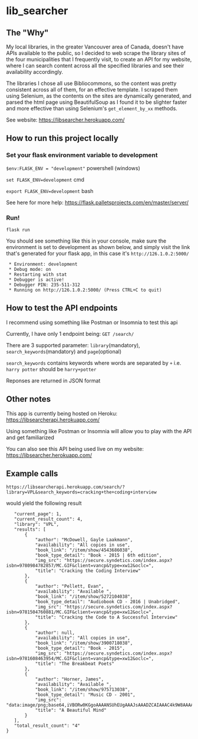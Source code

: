 # lib_searcher

## The "Why"

My local libraries, in the greater Vancouver area of Canada, doesn't have APIs available to the public, so I decided to web scrape the library sites of the four municipalities that I frequently visit, to create an API for my website, where I can search content across all the specified libraries and see their availability accordingly.

The libraries I chose all use Bibliocommons, so the content was pretty consistent across all of them, for an effective template. I scraped them using Selenium, as the contents on the sites are dynamically generated, and parsed the html page using BeautifulSoup as I found it to be slighter faster and more effective than using Selenium's `get_element_by_xx` methods.

See website: https://libsearcher.herokuapp.com/


## How to run this project locally

### Set your flask environment variable to development

`$env:FLASK_ENV = "development"` powershell (windows)

`set FLASK_ENV=development` cmd

`export FLASK_ENV=development` bash

See here for more help: https://flask.palletsprojects.com/en/master/server/

### Run!

`flask run`

You should see something like this in your console, make sure the environment is set to development as shown below, 
and simply visit the link that's generated for your flask app, in this case it's `http://126.1.0.2:5000/`

```
 * Environment: development
 * Debug mode: on
 * Restarting with stat
 * Debugger is active!
 * Debugger PIN: 235-511-312
 * Running on http://126.1.0.2:5000/ (Press CTRL+C to quit)
 ```

## How to test the API endpoints

 I recommend using something like Postman or Insomnia to test this api

 Currently, I have only 1 endpoint being: `GET /search/`

 There are 3 supported parameter: 
 `library`(mandatory), 
 `search_keywords`(mandatory) and
 `page`(optional)
 
  `search_keywords` contains keywords where words are separated by `+` 
  i.e. `harry potter` should be `harry+potter`
  
  Reponses are returned in JSON format
 
## Other notes
This app is currently being hosted on Heroku: https://libsearcherapi.herokuapp.com/
 
Using something like Postman or Insomnia will allow you to play with the API and get familiarized

You can also see this API being used live on my website: https://libsearcher.herokuapp.com/
 
 ## Example calls
 
 `https://libsearcherapi.herokuapp.com/search/?library=VPL&search_keywords=cracking+the+coding+interview`
 
 would yield the following result
 
 ```{
    "current_page": 1,
    "current_result_count": 4,
    "library": "VPL",
    "results": [
        {
            "author": "McDowell, Gayle Laakmann",
            "availability": "All copies in use",
            "book_link": "/item/show/4543686038",
            "book_type_detail": "Book - 2015 | 6th edition",
            "img_src": "https://secure.syndetics.com/index.aspx?isbn=9780984782857/MC.GIF&client=vancp&type=xw12&oclc=",
            "title": "Cracking the Coding Interview"
        },
        {
            "author": "Pellett, Evan",
            "availability": "Available ",
            "book_link": "/item/show/5272104038",
            "book_type_detail": "Audiobook CD - 2016 | Unabridged",
            "img_src": "https://secure.syndetics.com/index.aspx?isbn=9781504760881/MC.GIF&client=vancp&type=xw12&oclc=",
            "title": "Cracking the Code to A Successful Interview"
        },
        {
            "author": null,
            "availability": "All copies in use",
            "book_link": "/item/show/3900718038",
            "book_type_detail": "Book - 2015",
            "img_src": "https://secure.syndetics.com/index.aspx?isbn=9781608463954/MC.GIF&client=vancp&type=xw12&oclc=",
            "title": "The Breakbeat Poets"
        },
        {
            "author": "Horner, James",
            "availability": "Available ",
            "book_link": "/item/show/975713038",
            "book_type_detail": "Music CD - 2001",
            "img_src": "data:image/png;base64,iVBORw0KGgoAAAANSUhEUgAAAJsAAADZCAIAAAC4k9W8AAAAGXRFWHRTb2Z0d2FyZQBBZG9iZSBJbWFnZVJlYWR5ccllPAAADFxJREFUeNrsnWlPIk0bhV0HBQQVUVFBRTHOksz//w9+mEwy6rijKCCK4oKgou95uZ...",
            "title": "A Beautiful Mind"
        }
    ],
    "total_result_count": "4"
}